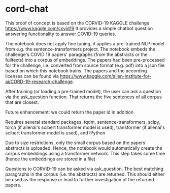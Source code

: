 # cord-chat
This proof of concept is based on the CORVID-19 KAGGLE challenge https://www.kaggle.com/covid19 It provides a simple chatbot question answering functionality to answer COVID-19 queries.

The notebook does not apply fine tuning, it applies a pre-trained NLP model from e.g. the sentence-transformers project. The notebook embeds the challenge's COVID 19 papers' paragraphs (from the abstracts or the fulltexts) into a corpus of embeddings. The papers had been pre-processed for the challenge, i.e. converted from source format (e.g. pdf) into a json file based on which this notebook trains. The papers and the according licenses can be found via https://www.kaggle.com/allen-institute-for-ai/CORD-19-research-challenge.

After training (or loading a pre-trained model), the user can ask a question via the ask_question function. That returns the five sentences of all corpus that are closest.

Future enhancement: we could return the paper id in addition

Requires several standard packages, tqdm, sentence-transformers, scipy, torch (if allenai's scibert transformer model is used), transformer (if allenai's scibert transformer model is used), and iPython


Due to size restrictions, only the small corpus based on the papers' abstracts is uploaded. Hence, the notebook would automatically create the corpus embeddings using a transformer network. This step takes some time (hence the embeddings are stored in a file) 

Questions to CORVID-19 can be asked via ask_question. The best matching paragraphs in the corpus (i.e. the abstracts) are returned. 
This should either be used as the response or lead to further investigation of the returned papers.
